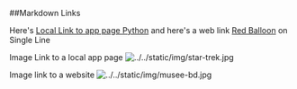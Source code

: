 ##Markdown Links

Here's [Local Link to app page Python](/wiki/Python) and here's a web link [Red Balloon](https://www.redballoon.work) on Single Line

Image Link to a local app page ![../../static/img/star-trek.jpg](/wiki/Captain_Kirk)

Image link to a website ![../../static/img/musee-bd.jpg](https://www.comicscenter.net/en/home)
